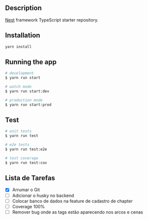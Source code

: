 ## Description

[Nest](https://github.com/nestjs/nest) framework TypeScript starter repository.

## Installation

```bash
yarn install
```

## Running the app

```bash
# development
$ yarn run start

# watch mode
$ yarn run start:dev

# production mode
$ yarn run start:prod
```

## Test

```bash
# unit tests
$ yarn run test

# e2e tests
$ yarn run test:e2e

# test coverage
$ yarn run test:cov
```

## Lista de Tarefas

- [x] Arrumar o Git
- [ ] Adicionar o husky no backend
- [ ] Colocar banco de dados na feature de cadastro de chapter
- [ ] Coverage 100%
- [ ] Remover bug onde as tags estão aparecendo nos arcos e cenas

